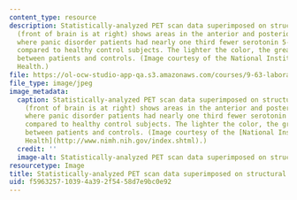 ```yaml
---
content_type: resource
description: Statistically-analyzed PET scan data superimposed on structural MRI scan
  (front of brain is at right) shows areas in the anterior and posterior cingulate
  where panic disorder patients had nearly one third fewer serotonin 5-HT1A receptors
  compared to healthy control subjects. The lighter the color, the greater the difference
  between patients and controls. (Image courtesy of the National Institute of Mental
  Health.)
file: https://ol-ocw-studio-app-qa.s3.amazonaws.com/courses/9-63-laboratory-in-visual-cognition-fall-2009/f596325710394a392f5458d7e9bc0e92_9-63f09-th.jpg
file_type: image/jpeg
image_metadata:
  caption: Statistically-analyzed PET scan data superimposed on structural MRI scan
    (front of brain is at right) shows areas in the anterior and posterior cingulate
    where panic disorder patients had nearly one third fewer serotonin 5-HT1A receptors
    compared to healthy control subjects. The lighter the color, the greater the difference
    between patients and controls. (Image courtesy of the [National Institute of Mental
    Health](http://www.nimh.nih.gov/index.shtml).)
  credit: ''
  image-alt: Statistically-analyzed PET scan data superimposed on structural MRI scan.
resourcetype: Image
title: Statistically-analyzed PET scan data superimposed on structural MRI scan
uid: f5963257-1039-4a39-2f54-58d7e9bc0e92
---
```

